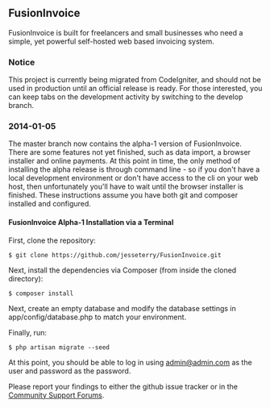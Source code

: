 ## FusionInvoice

FusionInvoice is built for freelancers and small businesses who need a simple, 
yet powerful self-hosted web based invoicing system.

### Notice

This project is currently being migrated from CodeIgniter, and should not be 
used in production until an official release is ready. For those interested, 
you can keep tabs on the development activity by switching to the develop 
branch.

### 2014-01-05

The master branch now contains the alpha-1 version of FusionInvoice. There are
some features not yet finished, such as data import, a browser installer and
online payments. At this point in time, the only method of installing the alpha
release is through command line - so if you don't have a local development 
environment or don't have access to the cli on your web host, then unfortunately
you'll have to wait until the browser installer is finished. These instructions
assume you have both git and composer installed and configured.

#### FusionInvoice Alpha-1 Installation via a Terminal

First, clone the repository:

	$ git clone https://github.com/jesseterry/FusionInvoice.git

Next, install the dependencies via Composer (from inside the cloned directory):

	$ composer install

Next, create an empty database and modify the database settings in 
app/config/database.php to match your environment.

Finally, run:

	$ php artisan migrate --seed

At this point, you should be able to log in using admin@admin.com as the user
and password as the password.

Please report your findings to either the github issue tracker or in the 
[Community Support Forums](https://groups.google.com/forum/#!forum/fusioninvoice-community-support).